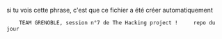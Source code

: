 si tu vois cette phrase, c'est que ce fichier a été créer automatiquement

		TEAM GRENOBLE, session n°7 de The Hacking project !		repo du jour

